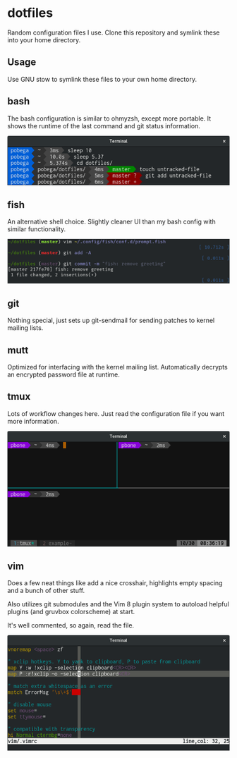 # dotfiles
Random configuration files I use. Clone this repository and symlink these into your home directory.

## Usage
Use GNU stow to symlink these files to your own home directory.

## bash
The bash configuration is similar to ohmyzsh, except more portable. It shows the runtime of the last command and git status information.

![bashrc screenshot](https://raw.githubusercontent.com/pobega/dotfiles/master/bash.png)

## fish
An alternative shell choice. Slightly cleaner UI than my bash config with similar functionality.

![fish screenshot](https://raw.githubusercontent.com/pobega/dotfiles/master/fish.png)

## git
Nothing special, just sets up git-sendmail for sending patches to kernel mailing lists.

## mutt
Optimized for interfacing with the kernel mailing list. Automatically decrypts an encrypted password file at runtime.

## tmux
Lots of workflow changes here. Just read the configuration file if you want more information.

![tmux screenshot](https://raw.githubusercontent.com/pobega/dotfiles/master/tmux.png)

## vim
Does a few neat things like add a nice crosshair, highlights empty spacing and a bunch of other stuff.

Also utilizes git submodules and the Vim 8 plugin system to autoload helpful plugins (and gruvbox colorscheme) at start.

It's well commented, so again, read the file.

![vim4 screenshot](https://raw.githubusercontent.com/pobega/dotfiles/master/vim.png)
